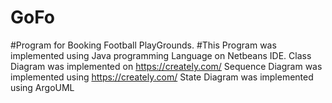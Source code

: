 # GoFo
#Program for Booking Football PlayGrounds.
#This Program was implemented using Java programming Language on Netbeans IDE.
Class Diagram was implemented on https://creately.com/
Sequence Diagram was implemented using https://creately.com/
State Diagram was implemented using ArgoUML
